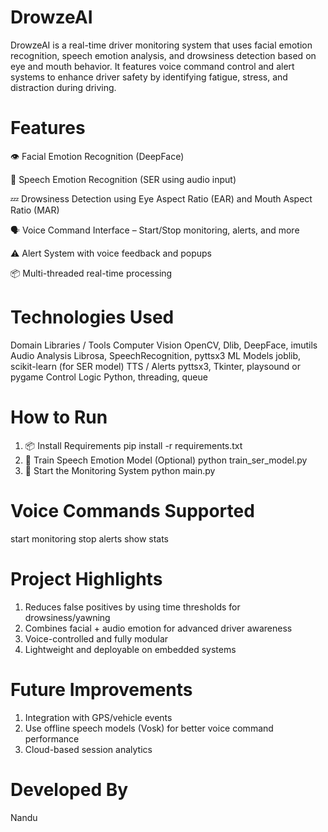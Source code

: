 # DrowzeAI
DrowzeAI is a real-time driver monitoring system that uses facial emotion recognition, speech emotion analysis, and drowsiness detection based on eye and mouth behavior. It features voice command control and alert systems to enhance driver safety by identifying fatigue, stress, and distraction during driving.

# Features
👁️ Facial Emotion Recognition (DeepFace)

🎤 Speech Emotion Recognition (SER using audio input)

💤 Drowsiness Detection using Eye Aspect Ratio (EAR) and Mouth Aspect Ratio (MAR)

🗣️ Voice Command Interface – Start/Stop monitoring, alerts, and more

⚠️ Alert System with voice feedback and popups

📦 Multi-threaded real-time processing

# Technologies Used
Domain	Libraries / Tools
Computer Vision	OpenCV, Dlib, DeepFace, imutils
Audio Analysis	Librosa, SpeechRecognition, pyttsx3
ML Models	joblib, scikit-learn (for SER model)
TTS / Alerts	pyttsx3, Tkinter, playsound or pygame
Control Logic	Python, threading, queue


 # How to Run
1. 📦 Install Requirements
pip install -r requirements.txt
2. 🧠 Train Speech Emotion Model (Optional)
   python train_ser_model.py
3. 🚀 Start the Monitoring System
   python main.py
# Voice Commands Supported
start monitoring
stop alerts
show stats

# Project Highlights
1. Reduces false positives by using time thresholds for drowsiness/yawning
2. Combines facial + audio emotion for advanced driver awareness
3. Voice-controlled and fully modular
4. Lightweight and deployable on embedded systems

# Future Improvements
1. Integration with GPS/vehicle events
2. Use offline speech models (Vosk) for better voice command performance
3. Cloud-based session analytics

# Developed By
Nandu
